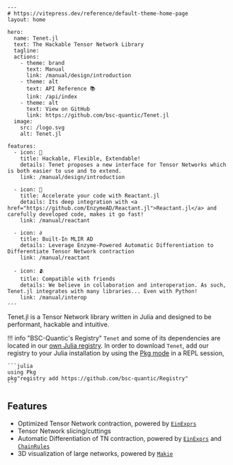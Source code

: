 ```@raw html
---
# https://vitepress.dev/reference/default-theme-home-page
layout: home

hero:
  name: Tenet.jl
  text: The Hackable Tensor Network Library
  tagline: 
  actions:
    - theme: brand
      text: Manual
      link: /manual/design/introduction
    - theme: alt
      text: API Reference 📚
      link: /api/index
    - theme: alt
      text: View on GitHub
      link: https://github.com/bsc-quantic/Tenet.jl
  image:
    src: /logo.svg
    alt: Tenet.jl

features:
  - icon: 🧩
    title: Hackable, Flexible, Extendable!
    details: Tenet proposes a new interface for Tensor Networks which is both easier to use and to extend.
    link: /manual/design/introduction

  - icon: 🚀
    title: Accelerate your code with Reactant.jl
    details: Its deep integration with <a href="https://github.com/EnzymeAD/Reactant.jl">Reactant.jl</a> and carefully developed code, makes it go fast!
    link: /manual/reactant

  - icon: ∂
    title: Built-In MLIR AD
    details: Leverage Enzyme-Powered Automatic Differentiation to Differentiate Tensor Network contraction
    link: /manual/reactant

  - icon: 🫂
    title: Compatible with friends
    details: We believe in collaboration and interoperation. As such, Tenet.jl integrates with many libraries... Even with Python!
    link: /manual/interop
---
```

Tenet.jl is a Tensor Network library written in Julia and designed to be performant, hackable and intuitive.

!!! info "BSC-Quantic's Registry"
    `Tenet` and some of its dependencies are located in our [own Julia registry](https://github.com/bsc-quantic/Registry).
    In order to download `Tenet`, add our registry to your Julia installation by using the [Pkg mode](https://docs.julialang.org/en/v1/stdlib/REPL/#Pkg-mode) in a REPL session,

    ```julia
    using Pkg
    pkg"registry add https://github.com/bsc-quantic/Registry"
    ```

## Features

- Optimized Tensor Network contraction, powered by [`EinExprs`](https://github.com/bsc-quantic/EinExprs.jl)
- Tensor Network slicing/cuttings
- Automatic Differentiation of TN contraction, powered by [`EinExprs`](https://github.com/bsc-quantic/EinExprs.jl) and [`ChainRules`](https://github.com/JuliaDiff/ChainRulesCore.jl)
- 3D visualization of large networks, powered by [`Makie`](https://github.com/MakieOrg/Makie.jl)
